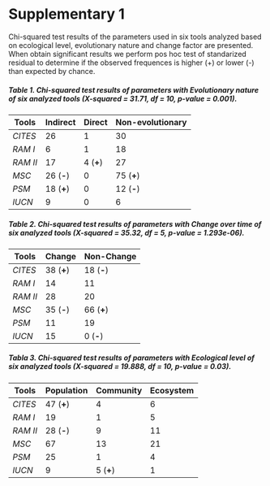 # Supplementary 1 #

Chi-squared test results of the parameters used in six tools analyzed based on ecological level, evolutionary nature and change factor are presented. When obtain significant results we perform pos hoc test of standarized residual to determine if the observed frequences is higher (+) or lower (-) than expected by chance.

##### Table 1. Chi-squared test results of parameters with Evolutionary nature of six analyzed tools (*X-squared* = 31.71, df = 10, *p-value* = 0.001).

| Tools |Indirect |Direct| Non-evolutionary|
| ------ | ----------- |--------|-----------|
| *CITES* | 26 | 1 	| 30
| *RAM I* | 6 | 1 | 18 
| *RAM II*  | 17 | 4 (**+**) | 27
| *MSC*    | 26 (**-**) | 0 | 75 (**+**)
| *PSM*    | 18 (**+**) | 0 | 12 (**-**)
| *IUCN*   | 9 | 0 | 6


##### Table 2. Chi-squared test results of parameters with Change over time of six analyzed tools (*X-squared* = 35.32, df = 5, *p-value* = 1.293e-06).

| Tools |Change |Non-Change| 
| ----------- |--------|-----------|
| *CITES* | 38 (**+**) | 18 (**-**)	
| *RAM I* | 14 | 11 | 
| *RAM II*  | 28 | 20 |
| *MSC*    | 35 (**-**) | 66 (**+**) | 
| *PSM*  | 11 | 19 |
| *IUCN*   | 15 | 0 (**-**)|

##### Tabla 3. Chi-squared test results of parameters with Ecological level of six analyzed tools (*X-squared* = 19.888, df = 10, *p-value* = 0.03).

| Tools |Population |Community| Ecosystem|
| ------ | ----------- |--------|-----------|
| *CITES* | 47 (**+**) | 4 	| 6
| *RAM I* | 19 | 1 | 5 
| *RAM II*  | 28 (**-**) |9 | 11
| *MSC*    | 67 | 13 | 21
| *PSM*   | 25 | 1 | 4
| *IUCN*   | 9  | 5 (**+**)  | 1
